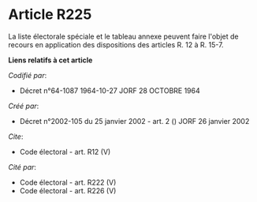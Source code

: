 # Article R225

La liste électorale spéciale et le tableau annexe peuvent faire l'objet de recours en application des dispositions des
articles R. 12 à R. 15-7.

**Liens relatifs à cet article**

_Codifié par_:

  - Décret n°64-1087 1964-10-27 JORF 28 OCTOBRE 1964

_Créé par_:

  - Décret n°2002-105 du 25 janvier 2002 - art. 2 () JORF 26 janvier 2002

_Cite_:

  - Code électoral - art. R12 (V)

_Cité par_:

  - Code électoral - art. R222 (V)
  - Code électoral - art. R226 (V)
